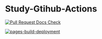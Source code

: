 # Study-Gtihub-Actions
[![Pull Request Docs Check](https://github.com/Halozhan/Study-Gtihub-Actions/actions/workflows/Sphinx%20Build%20Action.yml/badge.svg)](https://github.com/Halozhan/Study-Gtihub-Actions/actions/workflows/Sphinx%20Build%20Action.yml)

[![pages-build-deployment](https://github.com/Halozhan/Study-Gtihub-Actions/actions/workflows/pages/pages-build-deployment/badge.svg)](https://github.com/Halozhan/Study-Gtihub-Actions/actions/workflows/pages/pages-build-deployment)